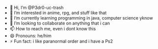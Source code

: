 - 👋 Hi, I’m @P3dr0-uc-trash
- 👀 I’m interested in anime, rpg, and stuff like that
- 🌱 I’m currently learning programming in java, computer science yknow
- 💞️ I’m looking to collaborate on anything that i can
- 📫 How to reach me, even i dont know this
- 😄 Pronouns: he/him
- ⚡ Fun fact: i like paranormal order and i have a Ps2

<!---
P3dr0-uc-trash/P3dr0-uc-trash is a ✨ special ✨ repository because its `README.md` (this file) appears on your GitHub profile.
You can click the Preview link to take a look at your changes.
--->

